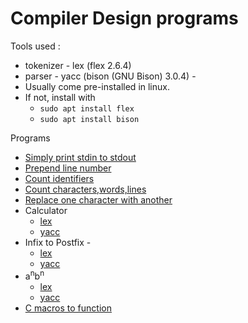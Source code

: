 # Compiler Design programs

Tools used : 
-   tokenizer -  lex (flex 2.6.4) 
-   parser - yacc (bison (GNU Bison) 3.0.4) - 
-   Usually come pre-installed in linux.
-   If not, install with
    -   `sudo apt install flex`
    -   `sudo apt install bison`

Programs 
-   [Simply print stdin to stdout](nothing.l)
-  [Prepend line number](line_num.l)
-   [Count identifiers](count_identifiers.l)
-   [Count characters,words,lines](count_chars_words_lines.l)
-   [Replace one character with another](replace_character.l)
-   Calculator
    -   [lex](calculator.l)
    -   [yacc](calculator.y)
-   Infix to Postfix - 
    -   [lex](infix_to_postfix.l)
    -   [yacc](infix_to_postfix.y)
-   a<sup>n</sup>b<sup>n</sup>
    -   [lex](anbn.l)
    -   [yacc](anbn.y)
- [C macros to function](macros_to_function.l)
